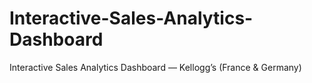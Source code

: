# Interactive-Sales-Analytics-Dashboard
Interactive Sales Analytics Dashboard — Kellogg’s (France &amp; Germany)
